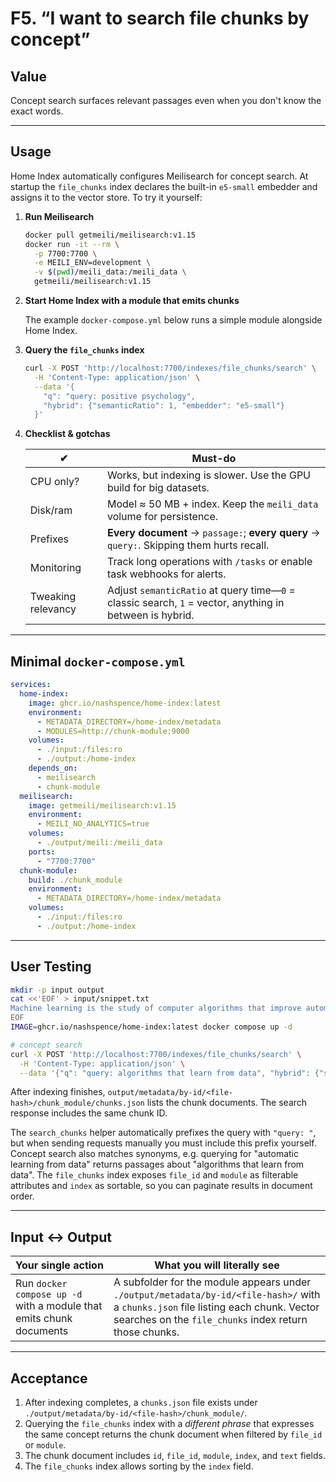 # F5. “I want to search file chunks by concept”

## Value

Concept search surfaces relevant passages even when you don't know the exact words.

---

## Usage

Home Index automatically configures Meilisearch for concept search. At startup
the `file_chunks` index declares the built-in `e5-small` embedder and assigns it
to the vector store. To try it yourself:

1. **Run Meilisearch**

   ```bash
   docker pull getmeili/meilisearch:v1.15
   docker run -it --rm \
     -p 7700:7700 \
     -e MEILI_ENV=development \
     -v $(pwd)/meili_data:/meili_data \
     getmeili/meilisearch:v1.15
   ```

2. **Start Home Index with a module that emits chunks**

   The example `docker-compose.yml` below runs a simple module alongside Home
   Index.

3. **Query the `file_chunks` index**

   ```bash
   curl -X POST 'http://localhost:7700/indexes/file_chunks/search' \
     -H 'Content-Type: application/json' \
     --data '{
       "q": "query: positive psychology",
       "hybrid": {"semanticRatio": 1, "embedder": "e5-small"}
     }'
   ```

4. **Checklist & gotchas**

   | ✔︎                 | Must-do |
   | ------------------ | ------------------------------------------------------------ |
   | CPU only?          | Works, but indexing is slower. Use the GPU build for big datasets. |
   | Disk/ram           | Model ≈ 50 MB + index. Keep the `meili_data` volume for persistence. |
   | Prefixes           | **Every document** → `passage:`; **every query** → `query:`. Skipping them hurts recall. |
   | Monitoring         | Track long operations with `/tasks` or enable task webhooks for alerts. |
   | Tweaking relevancy | Adjust `semanticRatio` at query time—`0` = classic search, `1` = vector, anything in between is hybrid. |

---

## Minimal `docker-compose.yml`

```yaml
services:
  home-index:
    image: ghcr.io/nashspence/home-index:latest
    environment:
      - METADATA_DIRECTORY=/home-index/metadata
      - MODULES=http://chunk-module:9000
    volumes:
      - ./input:/files:ro
      - ./output:/home-index
    depends_on:
      - meilisearch
      - chunk-module
  meilisearch:
    image: getmeili/meilisearch:v1.15
    environment:
      - MEILI_NO_ANALYTICS=true
    volumes:
      - ./output/meili:/meili_data
    ports:
      - "7700:7700"
  chunk-module:
    build: ./chunk_module
    environment:
      - METADATA_DIRECTORY=/home-index/metadata
    volumes:
      - ./input:/files:ro
      - ./output:/home-index
```

---

## User Testing

```bash
mkdir -p input output
cat <<'EOF' > input/snippet.txt
Machine learning is the study of computer algorithms that improve automatically through experience.
EOF
IMAGE=ghcr.io/nashspence/home-index:latest docker compose up -d

# concept search
curl -X POST 'http://localhost:7700/indexes/file_chunks/search' \
  -H 'Content-Type: application/json' \
  --data '{"q": "query: algorithms that learn from data", "hybrid": {"semanticRatio": 1, "embedder": "e5-small"}}'
```

After indexing finishes, `output/metadata/by-id/<file-hash>/chunk_module/chunks.json` lists
the chunk documents. The search response includes the same chunk ID.

The `search_chunks` helper automatically prefixes the query with `"query: "`,
but when sending requests manually you must include this prefix yourself.
Concept search also matches synonyms, e.g. querying for "automatic learning from
data" returns passages about "algorithms that learn from data".
The `file_chunks` index exposes `file_id` and `module` as filterable attributes
and `index` as sortable, so you can paginate results in document order.

---

## Input ↔ Output

| **Your single action** | **What you will literally see** |
| --- | --- |
| Run `docker compose up -d` with a module that emits chunk documents | A subfolder for the module appears under `./output/metadata/by-id/<file-hash>/` with a `chunks.json` file listing each chunk. Vector searches on the `file_chunks` index return those chunks. |

---

## Acceptance

1. After indexing completes, a `chunks.json` file exists under `./output/metadata/by-id/<file-hash>/chunk_module/`.
2. Querying the `file_chunks` index with a *different phrase* that expresses the same concept returns the chunk document when filtered by `file_id` or `module`.
3. The chunk document includes `id`, `file_id`, `module`, `index`, and `text` fields.
4. The `file_chunks` index allows sorting by the `index` field.
